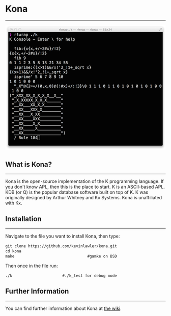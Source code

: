# Kona

<hr/>

![Kona](kona.png)

What is Kona?
-------------
<hr/>

Kona is the open-source implementation of the K programming language. If you don't know APL, then this is the place to start. K is an ASCII-based APL. KDB (or Q) is the popular database software built on top of K. K was originally designed by Arthur Whitney and Kx Systems. Kona is unaffiliated with Kx.

Installation
------------

<hr/>

Navigate to the file you want to install Kona, then type:

    git clone https://github.com/kevinlawler/kona.git
    cd kona
    make                                #gamke on BSD
    
Then once in the file run:

    ./k                      #./k_test for debug mode
    
Further Information
-------------------

<hr/>

You can find further information about Kona at [the wiki](https://github.com/kevinlawler/kona/wiki).


